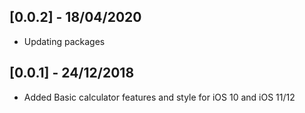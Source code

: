 ## [0.0.2] - 18/04/2020

* Updating packages

## [0.0.1] - 24/12/2018

* Added Basic calculator features and style for iOS 10 and iOS 11/12
